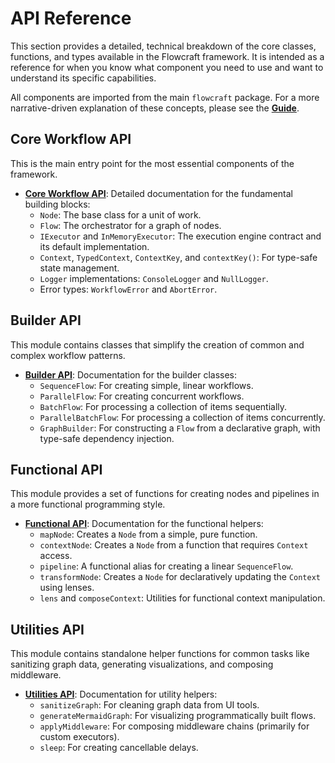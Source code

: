 # API Reference

This section provides a detailed, technical breakdown of the core classes, functions, and types available in the Flowcraft framework. It is intended as a reference for when you know what component you need to use and want to understand its specific capabilities.

All components are imported from the main `flowcraft` package. For a more narrative-driven explanation of these concepts, please see the **[Guide](../guide/)**.

## Core Workflow API

This is the main entry point for the most essential components of the framework.

- **[Core Workflow API](./workflow.md)**: Detailed documentation for the fundamental building blocks:
  - `Node`: The base class for a unit of work.
  - `Flow`: The orchestrator for a graph of nodes.
  - `IExecutor` and `InMemoryExecutor`: The execution engine contract and its default implementation.
  - `Context`, `TypedContext`, `ContextKey`, and `contextKey()`: For type-safe state management.
  - `Logger` implementations: `ConsoleLogger` and `NullLogger`.
  - Error types: `WorkflowError` and `AbortError`.

## Builder API

This module contains classes that simplify the creation of common and complex workflow patterns.

- **[Builder API](./builder.md)**: Documentation for the builder classes:
  - `SequenceFlow`: For creating simple, linear workflows.
  - `ParallelFlow`: For creating concurrent workflows.
  - `BatchFlow`: For processing a collection of items sequentially.
  - `ParallelBatchFlow`: For processing a collection of items concurrently.
  - `GraphBuilder`: For constructing a `Flow` from a declarative graph, with type-safe dependency injection.

## Functional API

This module provides a set of functions for creating nodes and pipelines in a more functional programming style.

- **[Functional API](./fn.md)**: Documentation for the functional helpers:
  - `mapNode`: Creates a `Node` from a simple, pure function.
  - `contextNode`: Creates a `Node` from a function that requires `Context` access.
  - `pipeline`: A functional alias for creating a linear `SequenceFlow`.
  - `transformNode`: Creates a `Node` for declaratively updating the `Context` using lenses.
  - `lens` and `composeContext`: Utilities for functional context manipulation.

## Utilities API

This module contains standalone helper functions for common tasks like sanitizing graph data, generating visualizations, and composing middleware.

- **[Utilities API](./utils.md)**: Documentation for utility helpers:
  - `sanitizeGraph`: For cleaning graph data from UI tools.
  - `generateMermaidGraph`: For visualizing programmatically built flows.
  - `applyMiddleware`: For composing middleware chains (primarily for custom executors).
  - `sleep`: For creating cancellable delays.
